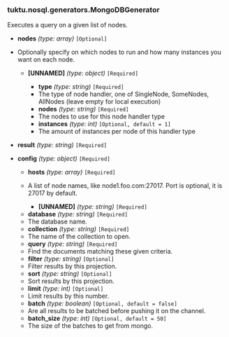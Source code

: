 ### tuktu.nosql.generators.MongoDBGenerator
Executes a query on a given list of nodes.

  * **nodes** *(type: array)* `[Optional]`
  - Optionally specify on which nodes to run and how many instances you want on each node.

    * **[UNNAMED]** *(type: object)* `[Required]`

      * **type** *(type: string)* `[Required]`
      - The type of node handler, one of SingleNode, SomeNodes, AllNodes (leave empty for local execution)

      * **nodes** *(type: string)* `[Required]`
      - The nodes to use for this node handler type

      * **instances** *(type: int)* `[Optional, default = 1]`
      - The amount of instances per node of this handler type

  * **result** *(type: string)* `[Required]`

  * **config** *(type: object)* `[Required]`

    * **hosts** *(type: array)* `[Required]`
    - A list of node names, like node1.foo.com:27017. Port is optional, it is 27017 by default.

      * **[UNNAMED]** *(type: string)* `[Required]`

    * **database** *(type: string)* `[Required]`
    - The database name.

    * **collection** *(type: string)* `[Required]`
    - The name of the collection to open.

    * **query** *(type: string)* `[Required]`
    - Find the documents matching these given criteria.

    * **filter** *(type: string)* `[Optional]`
    - Filter results by this projection.

    * **sort** *(type: string)* `[Optional]`
    - Sort results by this projection.

    * **limit** *(type: int)* `[Optional]`
    - Limit results by this number.

    * **batch** *(type: boolean)* `[Optional, default = false]`
    - Are all results to be batched before pushing it on the channel.

    * **batch_size** *(type: int)* `[Optional, default = 50]`
    - The size of the batches to get from mongo.

